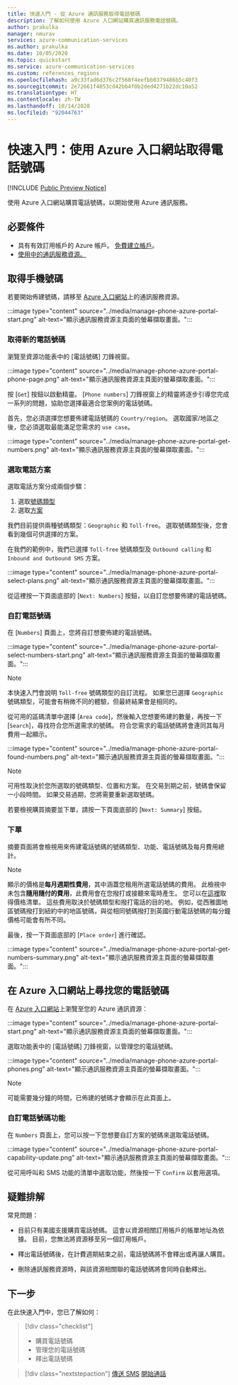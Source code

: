 ```yaml
---
title: 快速入門 - 從 Azure 通訊服務取得電話號碼
description: 了解如何使用 Azure 入口網站購買通訊服務電話號碼。
author: prakulka
manager: nmurav
services: azure-communication-services
ms.author: prakulka
ms.date: 10/05/2020
ms.topic: quickstart
ms.service: azure-communication-services
ms.custom: references_regions
ms.openlocfilehash: a9c33fad6d376c2f568f4eefbb0379486b5c40f3
ms.sourcegitcommit: 2e72661f4853cd42bb4f0b2ded4271b22dc10a52
ms.translationtype: HT
ms.contentlocale: zh-TW
ms.lasthandoff: 10/14/2020
ms.locfileid: "92044763"
---
```

# <a name="quickstart-get-a-phone-number-using-the-azure-portal"></a>快速入門：使用 Azure 入口網站取得電話號碼

[!INCLUDE [Public Preview Notice](../../includes/public-preview-include.md)]

使用 Azure 入口網站購買電話號碼，以開始使用 Azure 通訊服務。

## <a name="prerequisites"></a>必要條件

- 具有有效訂用帳戶的 Azure 帳戶。 [免費建立帳戶](https://azure.microsoft.com/free/?WT.mc_id=A261C142F)。
- [使用中的通訊服務資源。](../create-communication-resource.md)

## <a name="get-a-phone-number"></a>取得手機號碼

若要開始佈建號碼，請移至 [Azure 入口網站](https://portal.azure.com)上的通訊服務資源。

:::image type="content" source="../media/manage-phone-azure-portal-start.png" alt-text="顯示通訊服務資源主頁面的螢幕擷取畫面。":::

### <a name="getting-new-phone-numbers"></a>取得新的電話號碼

瀏覽至資源功能表中的 [電話號碼] 刀鋒視窗。

:::image type="content" source="../media/manage-phone-azure-portal-phone-page.png" alt-text="顯示通訊服務資源主頁面的螢幕擷取畫面。":::

按 [`Get`] 按鈕以啟動精靈。 [`Phone numbers`] 刀鋒視窗上的精靈將逐步引導您完成一系列的問題，協助您選擇最適合您案例的電話號碼。 

首先，您必須選擇您想要佈建電話號碼的 `Country/region`。 選取國家/地區之後，您必須選取最能滿足您需求的 `use case`。 

:::image type="content" source="../media/manage-phone-azure-portal-get-numbers.png" alt-text="顯示通訊服務資源主頁面的螢幕擷取畫面。":::

### <a name="select-a-phone-plan"></a>選取電話方案

選取電話方案分成兩個步驟： 

1. 選取[號碼類型](../../concepts/telephony-sms/plan-solution.md#phone-number-types-in-azure-communication-services)
2. 選取[方案](../../concepts/telephony-sms/plan-solution.md#phone-number-plans-in-azure-communication-services)

我們目前提供兩種號碼類型：`Geographic` 和 `Toll-free`。 選取號碼類型後，您會看到幾個可供選擇的方案。

在我們的範例中，我們已選擇 `Toll-free` 號碼類型及 `Outbound calling` 和 `Inbound and Outbound SMS` 方案。

:::image type="content" source="../media/manage-phone-azure-portal-select-plans.png" alt-text="顯示通訊服務資源主頁面的螢幕擷取畫面。":::

從這裡按一下頁面底部的 [`Next: Numbers`] 按鈕，以自訂您想要佈建的電話號碼。

### <a name="customizing-phone-numbers"></a>自訂電話號碼

在 [`Numbers`] 頁面上，您將自訂想要佈建的電話號碼。

:::image type="content" source="../media/manage-phone-azure-portal-select-numbers-start.png" alt-text="顯示通訊服務資源主頁面的螢幕擷取畫面。":::

> [!NOTE]
> 本快速入門會說明 `Toll-free` 號碼類型的自訂流程。 如果您已選擇 `Geographic` 號碼類型，可能會有稍微不同的體驗，但最終結果會是相同的。

從可用的區碼清單中選擇 [`Area code`]，然後輸入您想要佈建的數量，再按一下 [`Search`]，尋找符合您所選需求的號碼。 符合您需求的電話號碼將會連同其每月費用一起顯示。

:::image type="content" source="../media/manage-phone-azure-portal-found-numbers.png" alt-text="顯示通訊服務資源主頁面的螢幕擷取畫面。":::

> [!NOTE]
> 可用性取決於您所選取的號碼類型、位置和方案。
> 在交易到期之前，號碼會保留一小段時間。 如果交易過期，您將需要重新選取號碼。

若要檢視購買摘要並下單，請按一下頁面底部的 [`Next: Summary`] 按鈕。

### <a name="place-order"></a>下單

摘要頁面將會檢視用來佈建電話號碼的號碼類型、功能、電話號碼及每月費用總計。

> [!NOTE]
> 顯示的價格是**每月週期性費用**，其中涵蓋您租用所選電話號碼的費用。 此檢視中未包含**隨用隨付的費用**，此費用會在您撥打或接聽來電時產生。 您可以在[這裡](../../concepts/pricing.md)取得價格清單。 這些費用取決於號碼類型和撥打電話的目的地。 例如，從西雅圖地區號碼撥打到紐約中的地區號碼，與從相同號碼撥打到英國行動電話號碼的每分鐘價格可能會有所不同。

最後，按一下頁面底部的 [`Place order`] 進行確認。

:::image type="content" source="../media/manage-phone-azure-portal-get-numbers-summary.png" alt-text="顯示通訊服務資源主頁面的螢幕擷取畫面。":::

## <a name="find-your-phone-numbers-on-the-azure-portal"></a>在 Azure 入口網站上尋找您的電話號碼

在 [Azure 入口網站](https://portal.azure.com)上瀏覽至您的 Azure 通訊資源：

:::image type="content" source="../media/manage-phone-azure-portal-start.png" alt-text="顯示通訊服務資源主頁面的螢幕擷取畫面。":::

選取功能表中的 [電話號碼] 刀鋒視窗，以管理您的電話號碼。

:::image type="content" source="../media/manage-phone-azure-portal-phones.png" alt-text="顯示通訊服務資源主頁面的螢幕擷取畫面。":::

> [!NOTE]
> 可能需要幾分鐘的時間，已佈建的號碼才會顯示在此頁面上。

### <a name="customizing-phone-number-features"></a>自訂電話號碼功能
在 `Numbers` 頁面上，您可以按一下您想要自訂方案的號碼來選取電話號碼。

:::image type="content" source="../media/manage-phone-azure-portal-capability-update.png" alt-text="顯示通訊服務資源主頁面的螢幕擷取畫面。":::

從可用呼叫和 SMS 功能的清單中選取功能，然後按一下 `Confirm` 以套用選項。

## <a name="troubleshooting"></a>疑難排解

常見問題：

- 目前只有美國支援購買電話號碼。 這會以資源相關訂用帳戶的帳單地址為依據。 目前，您無法將資源移至另一個訂用帳戶。

- 釋出電話號碼後，在計費週期結束之前，電話號碼將不會釋出或再讓人購買。

- 刪除通訊服務資源時，與該資源相關聯的電話號碼將會同時自動釋出。

## <a name="next-steps"></a>下一步

在此快速入門中，您已了解如何：

> [!div class="checklist"]
> * 購買電話號碼
> * 管理您的電話號碼
> * 釋出電話號碼

> [!div class="nextstepaction"]
> [傳送 SMS](../telephony-sms/send.md)
> [開始通話](../voice-video-calling/getting-started-with-calling.md)
